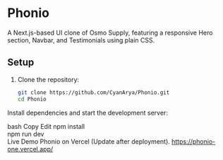 # Phonio  

A Next.js-based UI clone of Osmo Supply, featuring a responsive Hero section, Navbar, and Testimonials using plain CSS.  

## Setup  
1. Clone the repository:  
   ```bash
   git clone https://github.com/CyanArya/Phonio.git  
   cd Phonio
Install dependencies and start the development server:

bash
Copy
Edit
npm install  
npm run dev  
Live Demo
Phonio on Vercel (Update after deployment).
https://phonio-one.vercel.app/
